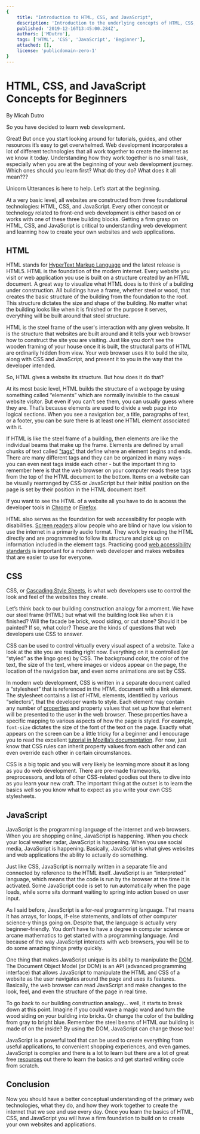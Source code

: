```yaml
---
{
    title: "Introduction to HTML, CSS, and JavaScript",
    description: 'Introduction to the underlying concepts of HTML, CSS, and JavaScript and how they work together.',
    published: '2019-12-16T13:45:00.284Z',
    authors: ['MDutro'],
    tags: ['HTML', 'CSS', 'JavaScript', 'Beginner'],
    attached: [],
    license: 'publicdomain-zero-1'
}
---
```






# HTML, CSS, and JavaScript Concepts for Beginners
By Micah Dutro


So you have decided to learn web development.

Great! But once you start looking around for tutorials, guides, and other resources it’s easy to get overwhelmed. Web development incorporates a lot of different technologies that all work together to create the internet as we know it today. Understanding how they work together is no small task, especially when you are at the beginning of your web development journey. Which ones should you learn first? What do they do? What does it all mean???

Unicorn Utterances is here to help. Let’s start at the beginning. 

At a very basic level, all websites are constructed from three foundational technologies: HTML, CSS, and JavaScript. Every other concept or technology related to front-end web development is either based on or works with one of these three building blocks. Getting a firm grasp on HTML, CSS, and JavaScript is critical to understanding web development and learning how to create your own websites and web applications.


## HTML

HTML stands for [HyperText Markup Language](https://developer.mozilla.org/en-US/docs/Web/HTML) and the latest release is HTML5. HTML is the foundation of the modern internet. Every website you visit or web application you use is built on a structure created by an HTML document. A great way to visualize what HTML does is to think of a building under construction. All buildings have a frame, whether steel or wood, that creates the basic structure of the building from the foundation to the roof. This structure dictates the size and shape of the building. No matter what the building looks like when it is finished or the purpose it serves, everything will be built around that steel structure.

HTML is the steel frame of the user's interaction with any given website. It is the structure that websites are built around and it tells your web browser how to construct the site you are visiting. Just like you don’t see the wooden framing of your house once it is built, the structural parts of HTML are ordinarily hidden from view. Your web browser uses it to build the site, along with CSS and JavaScript, and present it to you in the way that the developer intended. 

So, HTML gives a website its structure. But how does it do that?

At its most basic level, HTML builds the structure of a webpage by using something called “elements” which are normally invisible to the casual website visitor. But even if you can’t see them, you can usually guess where they are. That’s because elements are used to divide a web page into logical sections. When you see a navigation bar, a title, paragraphs of text, or a footer, you can be sure there is at least one HTML element associated with it.

If HTML is like the steel frame of a building, then elements are like the individual beams that make up the frame. Elements are defined by small chunks of text called ["tags"](https://developer.mozilla.org/en-US/docs/Learn/HTML/Introduction_to_HTML/Getting_started) that define where an element begins and ends. There are many different tags and they can be organized in many ways - you can even nest tags inside each other - but the important thing to remember here is that the web browser on your computer reads these tags from the top of the HTML document to the bottom. Items on a website can be visually rearranged by CSS or JavaScript but their initial position on the page is set by their position in the HTML document itself. 

If you want to see the HTML of a website all you have to do is access the developer tools in [Chrome](https://developers.google.com/web/tools/chrome-devtools/open) or [Firefox](https://developer.mozilla.org/en-US/docs/Tools).

HTML also serves as the foundation for web accessibility for people with disabilities. [Screen readers](https://www.afb.org/blindness-and-low-vision/using-technology/assistive-technology-products/screen-readers) allow people who are blind or have low vision to use the internet in a primarily audio format. They work by reading the HTML directly and are programmed to follow its structure and pick up on information included in the element tags. Practicing good [web accessibility standards](https://www.w3.org/WAI/standards-guidelines/wcag/) is important for a modern web developer and makes websites that are easier to use for everyone.


## CSS

CSS, or [Cascading Style Sheets](https://developer.mozilla.org/en-US/docs/Web/CSS), is what web developers use to control the look and feel of the websites they create.

Let’s think back to our building construction analogy for a moment. We have our steel frame (HTML) but what will the building look like when it is finished? Will the facade be brick, wood siding, or cut stone? Should it be painted? If so, what color? These are the kinds of questions that web developers use CSS to answer. 

CSS can be used to control virtually every visual aspect of a website. Take a look at the site you are reading right now. Everything on it is controlled (or “styled” as the lingo goes) by CSS. The background color, the color of the text, the size of the text, where images or videos appear on the page, the location of the navigation bar, and even some animations are set by CSS. 

In modern web development, CSS is written in a separate document  called a “stylesheet” that is referenced in the HTML document with a link element. The stylesheet contains a list of HTML elements, identified by various “selectors”, that the developer wants to style. Each element may contain any number of [properties](https://developer.mozilla.org/en-US/docs/Web/CSS/CSS_Properties_Reference) and property values that set up how that element will be presented to the user in the web browser. These properties have a specific mapping to various aspects of how the page is styled. For example, `font-size` dictates the size of the font of the text on the page.  Exactly what appears on the screen can be a little tricky for a beginner and I encourage you to read the excellent [tutorial in Mozilla’s documentation](https://developer.mozilla.org/en-US/docs/Learn/CSS/Building_blocks/Cascade_and_inheritance). For now, just know that CSS rules can inherit property values from each other and can even override each other in certain circumstances. 

CSS is a big topic and you will very likely be learning more about it as long as you do web development. There are pre-made frameworks, preprocessors, and lots of other CSS-related goodies out there to dive into as you learn your new craft. The important thing at the outset is to learn the basics well so you know what to expect as you write your own CSS stylesheets.


## JavaScript

JavaScript is the programming language of the internet and web browsers. When you are shopping online, JavaScript is happening. When you check your local weather radar, JavaScript is happening. When you use social media, JavaScript is happening. Basically, JavaScript is what gives websites and web applications the ability to actually do something.

Just like CSS, JavaScript is normally written in a separate file and connected by reference to the HTML itself. JavaScript is an “interpreted” language, which means that the code is run by the browser at the time it is activated. Some JavaScript code is set to run automatically when the page loads, while some sits dormant waiting to spring into action based on user input.

As I said before, JavaScript is a for-real programming language. That means it has arrays, for loops, if-else statements, and lots of other computer science-y things going on. Despite that, the language is actually very beginner-friendly. You don’t have to have a degree in computer science or arcane mathematics to get started with a programming language. And because of the way JavaScript interacts with web browsers, you will be to do some amazing things pretty quickly.

One thing that makes JavaScript unique is its ability to manipulate the [DOM](https://developer.mozilla.org/en-US/docs/Glossary/DOM). The Document Object Model (or DOM) is an API (advanced programming interface) that allows JavaScript to manipulate the HTML and CSS of a website as the user navigates around the page and uses its features. Basically, the web browser can read JavaScript and make changes to the look, feel, and even the structure of the page in real time. 

To go back to our building construction analogy… well, it starts to break down at this point. Imagine if you could wave a magic wand and turn the wood siding on your building into bricks. Or change the color of the building from gray to bright blue. Remember the steel beams of HTML our building is made of on the inside? By using the DOM, JavaScript can change those too!

JavaScript is a powerful tool that can be used to create everything from useful applications, to convenient shopping experiences, and even games. JavaScript is complex and there is a lot to learn but there are a lot of great free [resources](https://developer.mozilla.org/en-US/docs/Web/JavaScript) out there to learn the basics and get started writing code from scratch. 


## Conclusion

Now you should have a better conceptual understanding of the primary web technologies, what they do, and how they work together to create the internet that we see and use every day. Once you learn the basics of HTML, CSS, and JavaScript you will have a firm foundation to build on to create your own websites and applications. 


